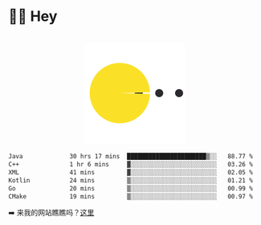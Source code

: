 
# 👋🏻 Hey
<div align="center">
	<br>
	<img src="https://raw.githubusercontent.com/Aniket965/Aniket965/master/pacman.svg?sanitize=true" width="200" height="200">
	<br>
</div>

<!--START_SECTION:waka-->

```text
Java             30 hrs 17 mins  ██████████████████████▒░░   88.77 %
C++              1 hr 6 mins     ▓░░░░░░░░░░░░░░░░░░░░░░░░   03.26 %
XML              41 mins         ▓░░░░░░░░░░░░░░░░░░░░░░░░   02.05 %
Kotlin           24 mins         ▒░░░░░░░░░░░░░░░░░░░░░░░░   01.21 %
Go               20 mins         ▒░░░░░░░░░░░░░░░░░░░░░░░░   00.99 %
CMake            19 mins         ▒░░░░░░░░░░░░░░░░░░░░░░░░   00.97 %
```

<!--END_SECTION:waka-->

 ➡️  来我的网站瞧瞧吗？[这里](https://www.shaolongfei.com)
